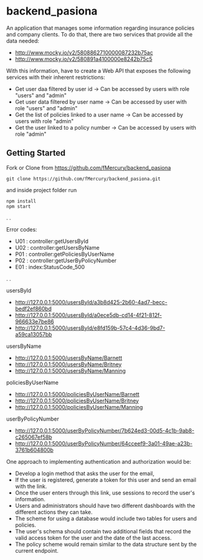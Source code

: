 # 


# backend_pasiona

An application that manages some information regarding insurance policies and company clients.
To do that, there are two services that provide all the data needed:
- http://www.mocky.io/v2/5808862710000087232b75ac
- http://www.mocky.io/v2/580891a4100000e8242b75c5

With this information, have to create a Web API that exposes the following services with their inherent restrictions:

* Get user daa filtered by user id -> Can be accessed by users with role "users" and "admin"
* Get user data filtered by user name -> Can be accessed by user with role "users" and "admin"
* Get the list of policies linked to a user name -> Can be accessed by users with role "admin"
* Get the user linked to a policy number -> Can be accessed by users with role "admin"

## Getting Started

Fork or Clone from https://github.com/fMercury/backend_pasiona
```
git clone https://github.com/fMercury/backend_pasiona.git
```
and inside project folder run 
```
npm install
npm start
```

.
.

Error codes: 
- U01 : controller:getUsersById 
- U02 : controller:getUsersByName
- P01 : controller:getPoliciesByUserName
- P02 : controller:getUserByPolicyNumber
- E01 : index:StatusCode_500

.
.

usersById
- http://127.0.0.1:5000/usersById/a3b8d425-2b60-4ad7-becc-bedf2ef860bd
- http://127.0.0.1:5000/usersById/a0ece5db-cd14-4f21-812f-966633e7be86
- http://127.0.0.1:5000/usersById/e8fd159b-57c4-4d36-9bd7-a59ca13057bb

usersByName
- http://127.0.0.1:5000/usersByName/Barnett
- http://127.0.0.1:5000/usersByName/Britney
- http://127.0.0.1:5000/usersByName/Manning

policiesByUserName
- http://127.0.0.1:5000/policiesByUserName/Barnett
- http://127.0.0.1:5000/policiesByUserName/Britney
- http://127.0.0.1:5000/policiesByUserName/Manning

userByPolicyNumber
- http://127.0.0.1:5000/userByPolicyNumber/7b624ed3-00d5-4c1b-9ab8-c265067ef58b
- http://127.0.0.1:5000/userByPolicyNumber/64cceef9-3a01-49ae-a23b-3761b604800b


One approach to implementing authentication and authorization would be:
- Develop a login method that asks the user for the email,
- If the user is registered, generate a token for this user and send an email with the link.
- Once the user enters through this link, use sessions to record the user's information.
- Users and administrators should have two different dashboards with the different actions they can take.
- The scheme for using a database would include two tables for users and policies.
- The user's schema should contain two additional fields that record the valid access token for the user and the date of the last access.
- The policy scheme would remain similar to the data structure sent by the current endpoint.